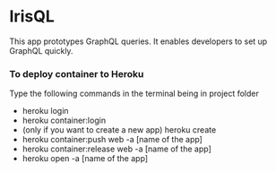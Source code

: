 # IrisQL

This app prototypes GraphQL queries. It enables developers to set up GraphQL quickly.

### To deploy container to Heroku

Type the following commands in the terminal being in project folder

- heroku login
- heroku container:login
- (only if you want to create a new app) heroku create
- heroku container:push web -a [name of the app]
- heroku container:release web -a [name of the app]
- heroku open -a [name of the app]
